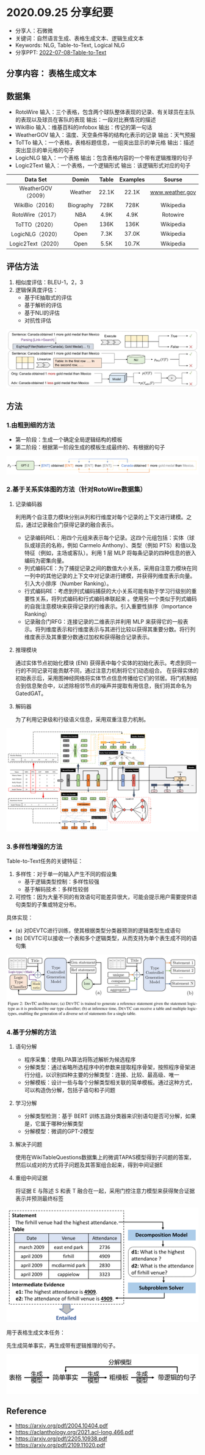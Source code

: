# 2020.09.25 分享纪要

- 分享人：石微微
- 关键词：自然语言生成、表格生成文本、逻辑生成文本
- Keywords: NLG, Table-to-Text, Logical NLG
- 分享PPT: [2022-07-08-Table-to-Text](./slides/2022-07-08-Table-to-Text.pdf)

## 分享内容： 表格生成文本

## 数据集

- RotoWire
   输入：三个表格，包含两个球队整体表现的记录、有关球员在主队的表现以及球员在客队的表现
   输出：一段对比赛情况的描述
- WikiBio
   输入：维基百科的infobox
   输出：传记的第一句话
- WeatherGOV
   输入：温度、天空条件等的结构化表示的记录
   输出：天气预报
- ToTTo
   输入：一个表格，表格标题信息，一组突出显示的单元格
   输出：描述突出显示的单元格的句子
- LogicNLG
   输入：一个表格
   输出：包含表格内容的一个带有逻辑推理的句子
- Logic2Text
   输入：一个表格，一个逻辑形式
   输出：该逻辑形式对应的句子

|      Data Set      |   Domin   | Table | Examples |     Sourse      |
| :----------------: | :-------: | :---: | :------: | :-------------: |
| WeatherGOV（2009） |  Weather  | 22.1K |  22.1K   | www.weather.gov |
|  WikiBio（2016）   | Biography | 728K  |   728K   |    Wikipedia    |
|  RotoWire（2017）  |    NBA    | 4.9K  |   4.9K   |    Rotowire     |
|   ToTTO（2020）    |   Open    | 136K  |   136K   |    Wikipedia    |
|  LogicNLG（2020）  |   Open    | 7.3K  |  37.0K   |    Wikipedia    |
| Logic2Text（2020） |   Open    | 5.5K  |  10.7K   |    Wikipedia    |

## 评估方法

1. 相似度评估：BLEU-1，2，3
2. 逻辑保真度评估：
   - 基于IE抽取式的评估
   - 基于解析的评估
   - 基于NLI的评估
   - 对抗性评估

<img src="imgs/20220708-1.jpg"/>

## 方法

### 1.由粗到细的方法

- 第一阶段：生成一个确定全局逻辑结构的模板
- 第二阶段：根据第一阶段生成的模板生成最终的、有根据的句子

<img src="imgs/20220708-2.png"/>

### 2.基于关系实体图的方法（针对RotoWire数据集）

1. 记录编码器

   利用两个自注意力模块分别从列和行维度对每个记录的上下文进行建模。之后，通过记录融合门获得记录的融合表示。
   - 记录编码REL：用四个元组来表示每个记录。这四个元组包括：实体（球队或球员的名称，例如 Carmelo Anthony）、类型（例如 PTS）和值以及特征（例如，主场或客队）。利用 1 层 MLP 将每条记录的四种信息的嵌入编码为密集向量。
   - 列式编码CE：为了捕捉记录之间的数值大小关系，采用自注意力模块在同一列中的其他记录的上下文中对记录进行建模，并获得列维度表示向量。引入大小排序（Number Ranking）。
   - 行式编码RE：考虑到列式编码捕获的大小关系可能有助于学习行级别的重要性关系，将列式编码和行式编码串联起来 。使用另一个类似于列式编码的自我注意模块来获得记录的行维表示。引入重要性排序（Importance Ranking）
   - 记录融合门RFG：连接记录的二维表示并利用 MLP 来获得它的一般表示。将列维度表示和行维度表示与其进行比较以获得其重要分数。将行列维度表示及其重要分数通过加权和获得融合记录表示。

2. 推理模块

   通过实体节点初始化模块 (ENI) 获得表中每个实体的初始化表示。考虑到同一行的不同记录可能贡献不同，通过注意力机制将它们动态组合。
   在获得实体的初始表示后，采用图神经网络将实体节点信息传播给它们的邻居。将门机制结合到信息聚合中，以滤除相邻节点的噪声并提取有用信息，我们将其命名为 GatedGAT。

3. 解码器

   为了利用记录级和行级语义信息，采用双重注意力机制。

<img src="imgs/20220708-3.png"/>

### 3.多样性增强的方法

Table-to-Text任务的关键特征：

1. 多样性：对于单一的输入产生不同的假设集
   - 基于逻辑类型控制：多样性较强
   - 基于解码技术：多样性较弱
2. 可控性：因为大量不同的有效语句可能差异很大，可能会提示用户需要提供语句类型的子集或特定分布。

具体实现：

- (a) 对DEVTC进行训练，使其根据类型分类器预测的逻辑类型生成语句
- (b) DEVTC可以接收一个表和多个逻辑类型，从而支持为单个表生成不同的语句集

<img src="imgs/20220708-4.jpg"/>

### 4.基于分解的方法

1. 语句分解

   - 程序采集：使用LPA算法将陈述解析为候选程序
   - 分解类型：通过省略所选程序中的参数来提取程序骨架，按照程序骨架进行分组，以识别四种主要的分解类型：连接、比较、最高级、唯一
   - 分解模板：设计一些与每个分解类型相关联的简单模板。通过这种方式，可以构造伪分解，包括子语句和子问题

2. 学习分解

   - 分解类型检测：基于 BERT 训练五路分类器来识别语句是否可分解，如果是，它属于哪种分解类型
   - 分解模型：微调的GPT-2模型

3. 解决子问题

   使用在WikiTableQuestions数据集上的微调TAPAS模型得到子问题的答案，然后以成对的方式将子问题及其答案组合起来，得到中间证据E

4. 重组中间证据

   将证据 E 与陈述 S 和表 T 融合在一起，采用门控注意力模型来获得聚合证据表示并预测最终标签

<img src="imgs/20220708-5.png"/>

用于表格生成文本任务：

先生成简单事实，再生成带有逻辑推理的句子。

<img src="imgs/20220708-6.png"/>

## Reference

- https://arxiv.org/pdf/2004.10404.pdf
- https://aclanthology.org/2021.acl-long.466.pdf
- https://arxiv.org/pdf/2205.10938.pdf
- https://arxiv.org/pdf/2109.11020.pdf
